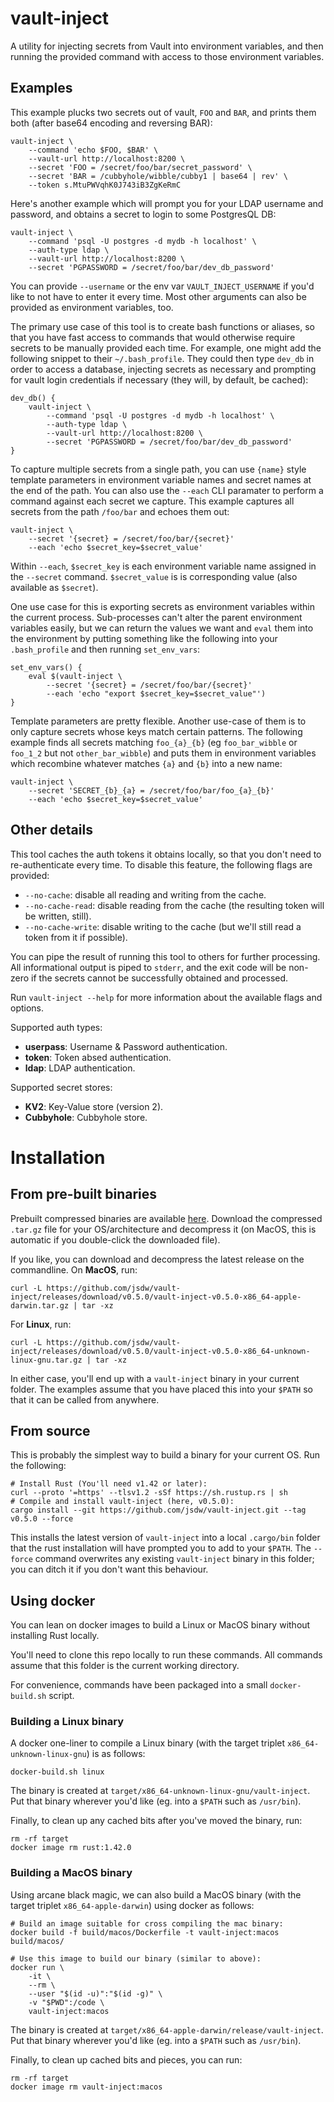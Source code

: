 # vault-inject

A utility for injecting secrets from Vault into environment variables, and then running the provided command with access to those environment variables.

## Examples

This example plucks two secrets out of vault, `FOO` and `BAR`, and prints them both (after base64 encoding and reversing BAR):

```
vault-inject \
    --command 'echo $FOO, $BAR' \
    --vault-url http://localhost:8200 \
    --secret 'FOO = /secret/foo/bar/secret_password' \
    --secret 'BAR = /cubbyhole/wibble/cubby1 | base64 | rev' \
    --token s.MtuPWVqhK0J743iB3ZgKeRmC
```

Here's another example which will prompt you for your LDAP username and password, and obtains a secret to login to some PostgresQL DB:

```
vault-inject \
    --command 'psql -U postgres -d mydb -h localhost' \
    --auth-type ldap \
    --vault-url http://localhost:8200 \
    --secret 'PGPASSWORD = /secret/foo/bar/dev_db_password'
```

You can provide `--username` or the env var `VAULT_INJECT_USERNAME` if you'd like to not have to enter it every time. Most other arguments can also be provided as environment variables, too.

The primary use case of this tool is to create bash functions or aliases, so that you have fast access to commands that would otherwise require secrets to be manually provided each time. For example, one might add the following snippet to their `~/.bash_profile`. They could then type `dev_db` in order to access a database, injecting secrets as necessary and prompting for vault login credentials if necessary (they will, by default, be cached):

```
dev_db() {
    vault-inject \
        --command 'psql -U postgres -d mydb -h localhost' \
        --auth-type ldap \
        --vault-url http://localhost:8200 \
        --secret 'PGPASSWORD = /secret/foo/bar/dev_db_password'
}
```

To capture multiple secrets from a single path, you can use `{name}` style template parameters in environment variable names and secret names at the end of the path. You can also use the `--each` CLI paramater to perform a command against each secret we capture. This example captures all secrets from the path `/foo/bar` and echoes them out:

```
vault-inject \
    --secret '{secret} = /secret/foo/bar/{secret}'
    --each 'echo $secret_key=$secret_value'
```

Within `--each`, `$secret_key` is each environment variable name assigned in the `--secret` command. `$secret_value` is is corresponding value (also available as `$secret`).

One use case for this is exporting secrets as environment variables within the current process. Sub-processes can't alter the parent environment variables easily, but we can return the values we want and `eval` them into the environment by putting something like the following into your `.bash_profile` and then running `set_env_vars`:

```
set_env_vars() {
    eval $(vault-inject \
        --secret '{secret} = /secret/foo/bar/{secret}'
        --each 'echo "export $secret_key=$secret_value"')
}
```

Template parameters are pretty flexible. Another use-case of them is to only capture secrets whose keys match certain patterns. The following example finds all secrets matching `foo_{a}_{b}` (eg `foo_bar_wibble` or `foo_1_2` but not `other_bar_wibble`) and puts them in environment variables which recombine whatever matches `{a}` and `{b}` into a new name:

```
vault-inject \
    --secret 'SECRET_{b}_{a} = /secret/foo/bar/foo_{a}_{b}'
    --each 'echo $secret_key=$secret_value'
```

## Other details

This tool caches the auth tokens it obtains locally, so that you don't need to re-authenticate every time. To disable this feature, the following flags are provided:
- `--no-cache`: disable all reading and writing from the cache.
- `--no-cache-read`: disable reading from the cache (the resulting token will be written, still).
- `--no-cache-write`: disable writing to the cache (but we'll still read a token from it if possible).

You can pipe the result of running this tool to others for further processing. All informational output is piped to `stderr`, and the exit code will be non-zero if the secrets cannot be successfully obtained and processed.

Run `vault-inject --help` for more information about the available flags and options.

Supported auth types:
- **userpass**: Username & Password authentication.
- **token**: Token absed authentication.
- **ldap**: LDAP authentication.

Supported secret stores:
- **KV2**: Key-Value store (version 2).
- **Cubbyhole**: Cubbyhole store.

# Installation

## From pre-built binaries

Prebuilt compressed binaries are available [here](https://github.com/jsdw/vault-inject/releases/latest). Download the compressed `.tar.gz` file for your OS/architecture and decompress it (on MacOS, this is automatic if you double-click the downloaded file).

If you like, you can download and decompress the latest release on the commandline. On **MacOS**, run:

```
curl -L https://github.com/jsdw/vault-inject/releases/download/v0.5.0/vault-inject-v0.5.0-x86_64-apple-darwin.tar.gz | tar -xz
```

For **Linux**, run:

```
curl -L https://github.com/jsdw/vault-inject/releases/download/v0.5.0/vault-inject-v0.5.0-x86_64-unknown-linux-gnu.tar.gz | tar -xz
```

In either case, you'll end up with a `vault-inject` binary in your current folder. The examples assume that you have placed this into your `$PATH` so that it can be called from anywhere.

## From source

This is probably the simplest way to build a binary for your current OS. Run the following:

```
# Install Rust (You'll need v1.42 or later):
curl --proto '=https' --tlsv1.2 -sSf https://sh.rustup.rs | sh
# Compile and install vault-inject (here, v0.5.0):
cargo install --git https://github.com/jsdw/vault-inject.git --tag v0.5.0 --force
```

This installs the latest version of `vault-inject` into a local `.cargo/bin` folder that the rust installation will have prompted you to add to your `$PATH`. The `--force` command overwrites any existing `vault-inject` binary in this folder; you can ditch it if you don't want this behaviour.

## Using docker

You can lean on docker images to build a Linux or MacOS binary without installing Rust locally.

You'll need to clone this repo locally to run these commands. All commands assume that this folder is the current working directory.

For convenience, commands have been packaged into a small `docker-build.sh` script.

### Building a Linux binary

A docker one-liner to compile a Linux binary (with the target triplet `x86_64-unknown-linux-gnu`) is as follows:

```
docker-build.sh linux
```

The binary is created at `target/x86_64-unknown-linux-gnu/vault-inject`. Put that binary wherever you'd like (eg. into a `$PATH` such as `/usr/bin`).

Finally, to clean up any cached bits after you've moved the binary, run:

```
rm -rf target
docker image rm rust:1.42.0
```

### Building a MacOS binary

Using arcane black magic, we can also build a MacOS binary (with the target triplet `x86_64-apple-darwin`) using docker as follows:

```
# Build an image suitable for cross compiling the mac binary:
docker build -f build/macos/Dockerfile -t vault-inject:macos build/macos/

# Use this image to build our binary (similar to above):
docker run \
    -it \
    --rm \
    --user "$(id -u)":"$(id -g)" \
    -v "$PWD":/code \
    vault-inject:macos
```

The binary is created at `target/x86_64-apple-darwin/release/vault-inject`. Put that binary wherever you'd like (eg. into a `$PATH` such as `/usr/bin`).

Finally, to clean up cached bits and pieces, you can run:

```
rm -rf target
docker image rm vault-inject:macos
```
